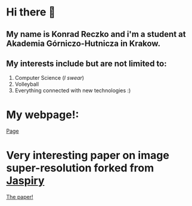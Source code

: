 # Hi there 👋

## My name is Konrad Reczko and i'm a student at **Akademia Górniczo-Hutnicza** in Krakow.

## My interests include but are not limited to:
1. Computer Science (*I swear*)
2. Volleyball
3. Everything connected with new technologies :)

# My webpage!:
[Page](https://reczkok.github.io)

# Very interesting paper on image super-resolution forked from [Jaspiry](https://github.com/Janspiry/Image-Super-Resolution-via-Iterative-Refinement)
[The paper!](https://github.com/reczkok/Image-Super-Resolution-via-Iterative-Refinement)
